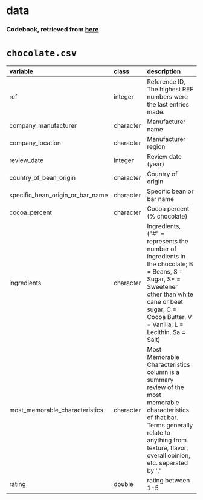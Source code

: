 # data

### Codebook, retrieved from [here](https://raw.githubusercontent.com/rfordatascience/tidytuesday/master/data/2022/2022-01-18/readme.md)

# `chocolate.csv`

|variable                         |class     |description |
|:--------------------------------|:---------|:-----------|
|ref                              |integer   |Reference ID, The highest REF numbers were the last entries made. |
|company_manufacturer             |character | Manufacturer name |
|company_location                 |character | Manufacturer region |
|review_date                      |integer   | Review date (year) |
|country_of_bean_origin           |character | Country of origin |
|specific_bean_origin_or_bar_name |character | Specific bean or bar name|
|cocoa_percent                    |character | Cocoa percent (% chocolate) |
|ingredients                      |character | Ingredients, ("#" = represents the number of ingredients in the chocolate; B = Beans, S = Sugar, S* = Sweetener other than white cane or beet sugar, C = Cocoa Butter, V = Vanilla, L = Lecithin, Sa = Salt) |
|most_memorable_characteristics   |character | Most Memorable Characteristics column is a summary review of the most memorable characteristics of that bar. Terms generally relate to anything from texture, flavor, overall opinion, etc. separated by ','|
|rating                           |double    | rating between 1-5 |.